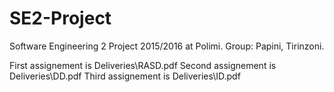 # SE2-Project
Software Engineering 2 Project 2015/2016 at Polimi. Group: Papini, Tirinzoni.

First assignement is Deliveries\RASD.pdf
Second assignement is Deliveries\DD.pdf
Third assignement is Deliveries\ID.pdf
